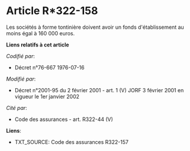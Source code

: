 # Article R*322-158

Les sociétés à forme tontinière doivent avoir un fonds d'établissement au moins égal à 160 000 euros.

**Liens relatifs à cet article**

_Codifié par_:

  - Décret n°76-667 1976-07-16

_Modifié par_:

  - Décret n°2001-95 du 2 février 2001 - art. 1 (V) JORF 3 février 2001 en vigueur le 1er janvier 2002

_Cité par_:

  - Code des assurances - art. R322-44 (V)

**Liens**:

  - TXT_SOURCE: Code des assurances R322-157
